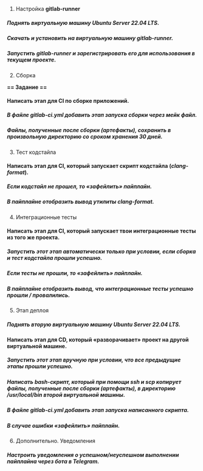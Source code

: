 1. Настройка **gitlab-runner**

##### Поднять виртуальную машину *Ubuntu Server 22.04 LTS*.

##### Скачать и установить на виртуальную машину **gitlab-runner**.

##### Запустить **gitlab-runner** и зарегистрировать его для использования в текущем проекте.

2. Сборка

**== Задание ==**

#### Написать этап для **CI** по сборке приложений.

##### В файле _gitlab-ci.yml_ добавить этап запуска сборки через мейк файл.

##### Файлы, полученные после сборки (артефакты), сохранить в произвольную директорию со сроком хранения 30 дней.

3. Тест кодстайла

#### Написать этап для **CI**, который запускает скрипт кодстайла (*clang-format*).

##### Если кодстайл не прошел, то «зафейлить» пайплайн.

##### В пайплайне отобразить вывод утилиты *clang-format*.

4. Интеграционные тесты

#### Написать этап для **CI**, который запускает твои интеграционные тесты из того же проекта.

##### Запустить этот этап автоматически только при условии, если сборка и тест кодстайла прошли успешно.

##### Если тесты не прошли, то «зафейлить» пайплайн.

##### В пайплайне отобразить вывод, что интеграционные тесты успешно прошли / провалились.

5. Этап деплоя

##### Поднять вторую виртуальную машину *Ubuntu Server 22.04 LTS*.

#### Написать этап для **CD**, который «разворачивает» проект на другой виртуальной машине.

##### Запустить этот этап вручную при условии, что все предыдущие этапы прошли успешно.

##### Написать bash-скрипт, который при помощи **ssh** и **scp** копирует файлы, полученные после сборки (артефакты), в директорию */usr/local/bin* второй виртуальной машины.

##### В файле _gitlab-ci.yml_ добавить этап запуска написанного скрипта.

##### В случае ошибки «зафейлить» пайплайн.

6. Дополнительно. Уведомления

##### Настроить уведомления о успешном/неуспешном выполнении пайплайна через бота в *Telegram*.
